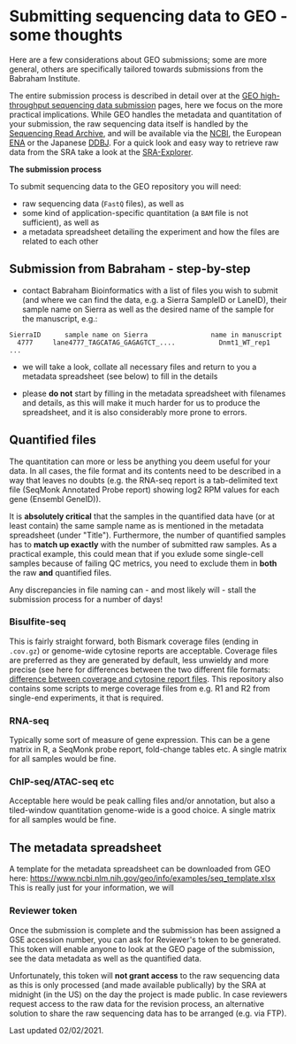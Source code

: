 # Submitting sequencing data to GEO - some thoughts

Here are a few considerations about GEO submissions; some are more general, others are specifically tailored towards submissions from the Babraham Institute.

The entire submission process is described in detail over at the [GEO high-throughput sequencing data submission](https://www.ncbi.nlm.nih.gov/geo/info/seq.html) pages, here we focus on the more practical implications. While GEO handles the metadata and quantitation of your submission, the raw sequencing data itself is handled by the [Sequencing Read Archive](https://www.ncbi.nlm.nih.gov/sra), and will be available via the [NCBI](https://trace.ncbi.nlm.nih.gov/Traces/sra/sra.cgi?), the European [ENA](https://www.ebi.ac.uk/ena/browser/home) or the Japanese [DDBJ](https://www.ddbj.nig.ac.jp/dra/index-e.html). For a quick look and easy way to retrieve raw data from the SRA take a look at the [SRA-Explorer](https://sra-explorer.info/).

**The submission process**

To submit sequencing data to the GEO repository you will need:
 - raw sequencing data (`FastQ` files), as well as 
 - some kind of application-specific quantitation (a `BAM` file is not sufficient), as well as
 - a metadata spreadsheet detailing the experiment and how the files are related to each other
 

## Submission from Babraham - step-by-step

- contact Babraham Bioinformatics with a list of files you wish to submit (and where we can find the data, e.g. a Sierra SampleID or LaneID), their sample name on Sierra as well as the desired name of the sample for the manuscript, e.g.:

```
SierraID      sample name on Sierra                name in manuscript
  4777     lane4777_TAGCATAG_GAGAGTCT_....           Dnmt1_WT_rep1
...
```

- we will take a look, collate all necessary files and return to you a metadata spreadsheet (see below) to fill in the details

- please **do not** start by filling in the metadata spreadsheet with filenames and details, as this will make it much harder for us to produce the spreadsheet, and it is also considerably more prone to errors.


## Quantified files

The quantitation can more or less be anything you deem useful for your data. In all cases, the file format and its contents need to be described in a way that leaves no doubts (e.g. the RNA-seq report is a tab-delimited text file (SeqMonk Annotated Probe report) showing log2 RPM values for each gene (Ensembl GeneID)).

It is **absolutely critical** that the samples in the quantified data have (or at least contain) the same sample name as is mentioned in the metadata spreadsheet (under "Title"). Furthermore, the number of quantified samples has to **match up exactly** with the number of submitted raw samples. As a practical example, this could mean that if you exlude some single-cell samples because of failing QC metrics, you need to exclude them in **both** the raw **and** quantified files.

Any discrepancies in file naming can - and most likely will - stall the submission process for a number of days!

### Bisulfite-seq 

This is fairly straight forward, both Bismark coverage files (ending in `.cov.gz`) or genome-wide cytosine reports are acceptable. Coverage files are preferred as they are generated by default, less unwieldy and more precise (see here for differences between the two different file formats: [difference between coverage and cytosine report files](https://github.com/FelixKrueger/Bismark/blob/master/Docs/FAQ.md#context-changediscrepancy-between-bismark-coverage-and-genome-wide-cytosine-reports). This repository also contains some scripts to merge coverage files from e.g. R1 and R2 from single-end experiments, it that is required.

### RNA-seq

Typically some sort of measure of gene expression. This can be a gene matrix in R, a SeqMonk probe report, fold-change tables etc. A single matrix for all samples would be fine.

### ChIP-seq/ATAC-seq etc

Acceptable here would be peak calling files and/or annotation, but also a tiled-window quantitation genome-wide is a good choice. A single matrix for all samples would be fine.

## The metadata spreadsheet

A template for the metadata spreadsheet can be downloaded from GEO here: https://www.ncbi.nlm.nih.gov/geo/info/examples/seq_template.xlsx
This is really just for your information, we will 




### Reviewer token

Once the submission is complete and the submission has been assigned a GSE accession number, you can ask for Reviewer's token to be generated. This token will enable anyone to look at the GEO page of the submission, see the data metadata as well as the quantified data.

Unfortunately, this token will **not grant access** to the raw sequencing data as this is only processed (and made available publically) by the SRA at midnight (in the US) on the day the project is made public. In case reviewers request access to the raw data for the revision process, an alternative solution to share the raw sequencing data has to be arranged (e.g. via FTP).


Last updated 02/02/2021.


